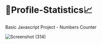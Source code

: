 # 👤Profile-Statistics📈
Basic Javascript Project - Numbers Counter 

![Screenshot (314)](https://user-images.githubusercontent.com/105481951/220838517-d56e9295-9a69-469f-a3bb-86fc76d7a862.png)
